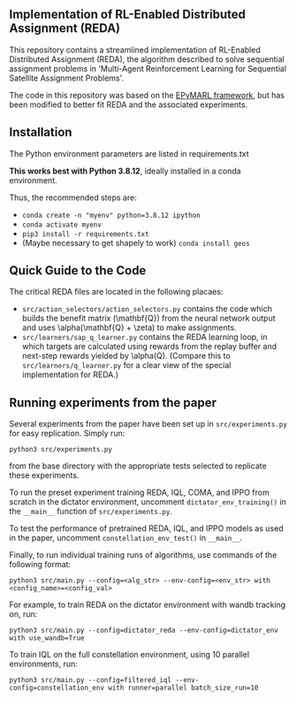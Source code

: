 ## Implementation of RL-Enabled Distributed Assignment (REDA)
This repository contains a streamlined implementation of RL-Enabled Distributed Assignment (REDA), the algorithm described to solve sequential assignment problems in 'Multi-Agent Reinforcement Learning for Sequential Satellite Assignment Problems'.

The code in this repository was based on the [EPyMARL framework](https://github.com/uoe-agents/epymarl), but has been modified to better fit REDA and the associated experiments.

## Installation
The Python environment parameters are listed in requirements.txt

**This works best with Python 3.8.12**, ideally installed in a conda environment.

Thus, the recommended steps are:
 - `conda create -n "myenv" python=3.8.12 ipython`
 - `conda activate myenv`
 - `pip3 install -r requirements.txt`
 - (Maybe necessary to get shapely to work) `conda install geos`

## Quick Guide to the Code
The critical REDA files are located in the following placaes:
 - `src/action_selectors/action_selectors.py` contains the code which builds the benefit matrix (\mathbf{Q}) from the neural network output and uses \alpha(\mathbf{Q} + \zeta) to make assignments.
 - `src/learners/sap_q_learner.py` contains the REDA learning loop, in which targets are calculated using rewards from the replay buffer and next-step rewards yielded by \alpha(Q). (Compare this to `src/learners/q_learner.py` for a clear view of the special implementation for REDA.)

## Running experiments from the paper
Several experiments from the paper have been set up in `src/experiments.py` for easy replication. Simply run:

`python3 src/experiments.py`

from the base directory with the appropriate tests selected to replicate these experiments.

To run the preset experiment training REDA, IQL, COMA, and IPPO from scratch in the dictator environment, uncomment `dictator_env_training()` in the `__main__` function of `src/experiments.py`.

To test the performance of pretrained REDA, IQL, and IPPO models as used in the paper, uncomment `constellation_env_test()` in `__main__`.

Finally, to run individual training runs of algorithms, use commands of the following format:

`python3 src/main.py --config=<alg_str> --env-config=<env_str> with <config_name>=<config_val>`

For example, to train REDA on the dictator environment with wandb tracking on, run:

`python3 src/main.py --config=dictator_reda --env-config=dictator_env with use_wandb=True`

To train IQL on the full constellation environment, using 10 parallel environments, run:

`python3 src/main.py --config=filtered_iql --env-config=constellation_env with runner=parallel batch_size_run=10`